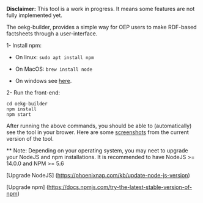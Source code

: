 **Disclaimer:** This tool is a work in progress. It means some features are not fully implemented yet.

The oekg-builder, provides a simple way for OEP users to make RDF-based factsheets through a user-interface.

1- Install npm:

- On linux: `sudo apt install npm`

- On MacOS: `brew install node`

- On windows see [here](https://docs.npmjs.com/downloading-and-installing-node-js-and-npm).

2-  Run the front-end:

    cd oekg-builder
    npm install
    npm start

After running the above commands, you should be able to (automatically) see the tool in your brower. Here are some [screenshots](https://github.com/OpenEnergyPlatform/oekg-builder/issues/4)  from the current version of the tool.

** Note:
Depending on your operating system, you may neet to upgrade your NodeJS and npm installations.
It is recommended to have NodeJS >= 14.0.0 and NPM >= 5.6

[Upgrade NodeJS] (https://phoenixnap.com/kb/update-node-js-version)

[Upgrade npm] (https://docs.npmjs.com/try-the-latest-stable-version-of-npm)
